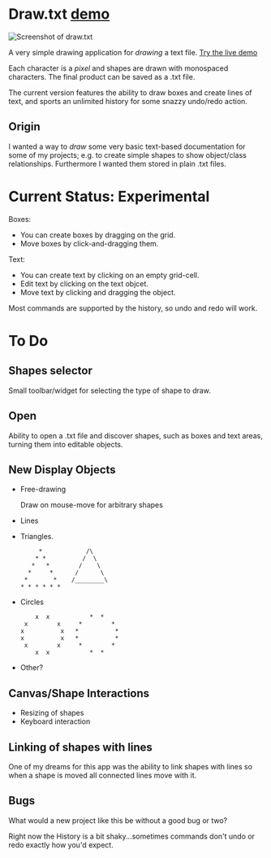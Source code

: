 Draw.txt [demo](http://somethingkindawierd.github.com/draw.txt/demo/index.html)
========

![Screenshot of draw.txt](https://github.com/somethingkindawierd/draw.txt/raw/master/screenshot.png "Sceenshot of draw.txt")

A very simple drawing application for *drawing* a text file. [Try the live demo](http://somethingkindawierd.github.com/draw.txt/demo/index.html)

Each character is a *pixel* and shapes are drawn with monospaced characters.
The final product can be saved as a .txt file.

The current version features the ability to draw boxes and create lines of text,
and sports an unlimited history for some snazzy undo/redo action.

Origin
------

I wanted a way to *draw* some very basic text-based documentation for some
of my projects; e.g. to create simple shapes to show object/class relationships.
Furthermore I wanted them stored in plain .txt files.

Current Status: Experimental
============================

Boxes:

* You can create boxes by dragging on the grid. 
* Move boxes by click-and-dragging them.

Text:

* You can create text by clicking on an empty grid-cell.
*  Edit text by clicking on the text objcet.
*  Move text by clicking and dragging the object.

Most commands are supported by the history, so undo and redo will work.

To Do
=====

Shapes selector
---------------

Small toolbar/widget for selecting the type of shape to draw.

Open
----

Ability to open a .txt file and discover shapes, such as boxes and text areas,
turning them into editable objects.

New Display Objects
-------------------

*   Free-drawing

    Draw on mouse-move for arbitrary shapes

*   Lines

*   Triangles.

             *            /\
            * *          /  \
           *   *        /    \
          *     *      /      \
         *       *    /________\
        * * * * * *

*   Circles

            x  x           *  *    
         x        x     *        * 
        x          x   *          *
        x          x   *          *
         x        x     *        * 
            x  x           *  *    
        
*   Other?

Canvas/Shape Interactions
-------------------------

*   Resizing of shapes
*   Keyboard interaction

Linking of shapes with lines
----------------------------

One of my dreams for this app was the ability to link shapes with lines so when
a shape is moved all connected lines move with it.

Bugs
----

What would a new project like this be without a good bug or two?

Right now the History is a bit shaky...sometimes commands don't undo or redo
exactly how you'd expect.

